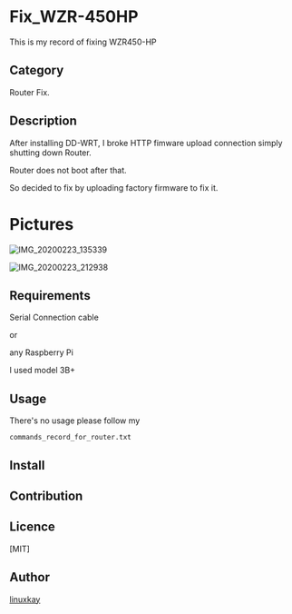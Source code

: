 # Fix_WZR-450HP
This is my record of fixing WZR450-HP

## Category

Router Fix.

## Description

After installing DD-WRT, I broke HTTP fimware upload connection simply shutting down Router.

Router does not boot after that. 

So decided to fix by uploading factory firmware to fix it.

# Pictures

![IMG_20200223_135339](https://user-images.githubusercontent.com/9047935/83080362-f0a51a00-a0b8-11ea-939a-5d3a7adc912c.jpg)

![IMG_20200223_212938](https://user-images.githubusercontent.com/9047935/83080368-f3a00a80-a0b8-11ea-9395-a74a2e3a570b.jpg)


## Requirements

Serial Connection cable

or 

any Raspberry Pi

I used model 3B+


## Usage

There's no usage please follow my 

`commands_record_for_router.txt`

## Install


## Contribution

## Licence
[MIT]

## Author

[linuxkay](https://github.com/linuxkay)
